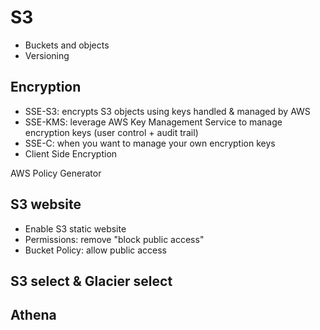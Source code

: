 S3
====

- Buckets and objects
- Versioning

## Encryption
- SSE-S3: encrypts S3 objects using keys handled & managed by AWS
- SSE-KMS: leverage AWS Key Management Service to manage encryption keys (user control + audit trail)
- SSE-C: when you want to manage your own encryption keys
- Client Side Encryption 

AWS Policy Generator


## S3 website
- Enable S3 static website
- Permissions: remove "block public access"
- Bucket Policy: allow public access


## S3 select & Glacier select


## Athena